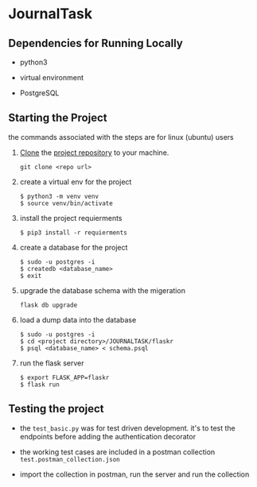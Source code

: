 # JournalTask

## Dependencies for Running Locally

- python3

- virtual environment

- PostgreSQL

## Starting the Project

the commands associated with the steps are for linux (ubuntu) users

1. [Clone](https://help.github.com/en/articles/cloning-a-repository) the [project repository]() to your machine.

    `git clone <repo url>`

2. create a virtual env for the project

    ```
    $ python3 -m venv venv
    $ source venv/bin/activate    
    ```
3. install the project requierments
    
    ```
    $ pip3 install -r requierments
    ```

4. create a database for the project

    ```
    $ sudo -u postgres -i
    $ createdb <database_name>
    $ exit
    ```
5. upgrade the database schema with the migeration
    
    ```
    flask db upgrade
    ```

6. load a dump data into the database

    ```
    $ sudo -u postgres -i
    $ cd <project directory>/JOURNALTASK/flaskr
    $ psql <database_name> < schema.psql
    ```
7. run the flask server
    
    ```
    $ export FLASK_APP=flaskr
    $ flask run
    ```

## Testing the project

- the `test_basic.py` was for test driven development. it's to test the endpoints before adding the authentication decorator

- the working test cases are included in a postman collection `test.postman_collection.json`

- import the collection in postman, run the server and run the collection
